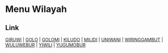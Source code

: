 # Menu Wilayah

## Link

[GIRUWI](https://github.com/gigit-pemilu/pemilu-2024-95-papua-pegunungan/tree/main/pilpres/hitung-suara/sub/95-papua-pegunungan/sub/07-lanny-jaya/sub/19-wiringgambut/sub/2010-giruwi)
 | 
[GOLO](https://github.com/gigit-pemilu/pemilu-2024-95-papua-pegunungan/tree/main/pilpres/hitung-suara/sub/95-papua-pegunungan/sub/07-lanny-jaya/sub/19-wiringgambut/sub/2002-golo)
 | 
[GOLOMI](https://github.com/gigit-pemilu/pemilu-2024-95-papua-pegunungan/tree/main/pilpres/hitung-suara/sub/95-papua-pegunungan/sub/07-lanny-jaya/sub/19-wiringgambut/sub/2003-golomi)
 | 
[KILUDO](https://github.com/gigit-pemilu/pemilu-2024-95-papua-pegunungan/tree/main/pilpres/hitung-suara/sub/95-papua-pegunungan/sub/07-lanny-jaya/sub/19-wiringgambut/sub/2009-kiludo)
 | 
[MILIDI](https://github.com/gigit-pemilu/pemilu-2024-95-papua-pegunungan/tree/main/pilpres/hitung-suara/sub/95-papua-pegunungan/sub/07-lanny-jaya/sub/19-wiringgambut/sub/2005-milidi)
 | 
[UNIWANI](https://github.com/gigit-pemilu/pemilu-2024-95-papua-pegunungan/tree/main/pilpres/hitung-suara/sub/95-papua-pegunungan/sub/07-lanny-jaya/sub/19-wiringgambut/sub/2006-uniwani)
 | 
[WIRINGGAMBUT](https://github.com/gigit-pemilu/pemilu-2024-95-papua-pegunungan/tree/main/pilpres/hitung-suara/sub/95-papua-pegunungan/sub/07-lanny-jaya/sub/19-wiringgambut/sub/2007-wiringgambut)
 | 
[WULUWEBUR](https://github.com/gigit-pemilu/pemilu-2024-95-papua-pegunungan/tree/main/pilpres/hitung-suara/sub/95-papua-pegunungan/sub/07-lanny-jaya/sub/19-wiringgambut/sub/2008-wuluwebur)
 | 
[YIWILI](https://github.com/gigit-pemilu/pemilu-2024-95-papua-pegunungan/tree/main/pilpres/hitung-suara/sub/95-papua-pegunungan/sub/07-lanny-jaya/sub/19-wiringgambut/sub/2001-yiwili)
 | 
[YUGUMOBUR](https://github.com/gigit-pemilu/pemilu-2024-95-papua-pegunungan/tree/main/pilpres/hitung-suara/sub/95-papua-pegunungan/sub/07-lanny-jaya/sub/19-wiringgambut/sub/2004-yugumobur)

